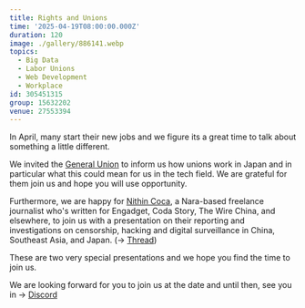 ```yaml
---
title: Rights and Unions
time: '2025-04-19T08:00:00.000Z'
duration: 120
image: ./gallery/886141.webp
topics:
  - Big Data
  - Labor Unions
  - Web Development
  - Workplace
id: 305451315
group: 15632202
venue: 27553394
---
```


In April, many start their new jobs and we figure its a great time to talk about something a little different.

We invited the [General Union](https://generalunion.org/?lang=en) to inform us how unions work in Japan and in particular what this could mean for us in the tech field. We are grateful for them join us and hope you will use opportunity.

Furthermore, we are happy for [Nithin Coca](https://www.nithincoca.com/), a Nara-based freelance journalist who's written for Engadget, Coda Story, The Wire China, and elsewhere, to join us with a presentation on their reporting and investigations on censorship, hacking and digital surveillance in China, Southeast Asia, and Japan. (→ [Thread](https://discord.com/channels/1034792577293094972/1325635204043509822))

These are two very special presentations and we hope you find the time to join us.

We are looking forward for you to join us at the date and until then, see you in → [Discord](https://owddm.com/discord)
